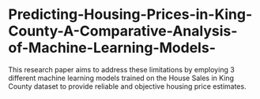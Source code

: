 # Predicting-Housing-Prices-in-King-County-A-Comparative-Analysis-of-Machine-Learning-Models-
This research paper aims to address these limitations by employing 3 different machine learning models trained on the House Sales in King County dataset to provide reliable and objective housing price estimates. 
